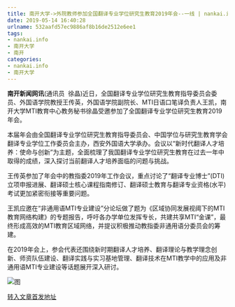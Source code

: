 ```yaml
---
title: 南开大学->外院教师参加全国翻译专业学位研究生教育2019年会--一线 | nankai.info
date: 2019-05-14 16:40:28
urlname: 532aafd57ec9886af8b16de2512e6ee1
tags: 
- nankai.info
- 南开大学
- 南开
categories:
- nankai.info
- 南开大学
---
```



**南开新闻网讯**(通讯员  徐晶)近日，全国翻译专业学位研究生教育指导委员会委员、外国语学院教授王传英，外国语学院副院长、MTI日语口笔译负责人王凯，南开大学MTI教育中心教务秘书徐晶受邀参加了全国翻译专业学位研究生教育2019年会。

本届年会由全国翻译专业学位研究生教育指导委员会、中国学位与研究生教育学会翻译专业学位工作委员会主办，西安外国语大学承办。会议以“新时代翻译人才培养：使命与创新”为主题，全面梳理了我国翻译专业学位研究生教育在过去一年中取得的成绩，深入探讨当前翻译人才培养面临的问题与挑战。

王传英参加了年会中的教指委2019年工作会议，重点讨论了“翻译专业博士”(DTI)立项申报进展、翻译硕士核心课程指南修订、翻译硕士教育与翻译专业资格(水平)考试更加紧密衔接等重要问题。

王凯应邀在“非通用语MTI专业建设”分论坛做了题为《区域协同发展视阈下的MTI教育网络构建》的专题报告，呼吁各办学单位发挥专长，共建共享MTI“金课”，最终形成高效的MTI教育区域网络，并提议积极推动教指委非通用语分委员会的筹建。

在2019年会上，参会代表还围绕新时期翻译人才培养、翻译理论与教学理念创新、师资队伍建设、翻译实践与实习基地管理、翻译技术在MTI教学中的应用及非通用语MTI专业建设等话题展开深入研讨。



![图](http://news.nankai.edu.cn/pic/0/00/35/46/354664_983743.png)

[转入文章首发地址](http://news.nankai.edu.cn/zhxw/system/2019/05/14/000451338.shtml)